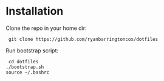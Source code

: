 Installation
=======

Clone the repo in your home dir:

     git clone https://github.com/ryanbarringtoncox/dotfiles

Run bootstrap script:

     cd dotfiles
    ./bootstrap.sh
    source ~/.bashrc
